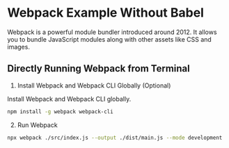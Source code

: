 # Webpack Example Without Babel

Webpack is a powerful module bundler introduced around 2012. It allows you to bundle JavaScript modules along with other assets like CSS and images.

## Directly Running Webpack from Terminal

1. Install Webpack and Webpack CLI Globally (Optional)

Install Webpack and Webpack CLI globally.

```sh
npm install -g webpack webpack-cli
```

2. Run Webpack

```sh
npx webpack ./src/index.js --output ./dist/main.js --mode development
```
